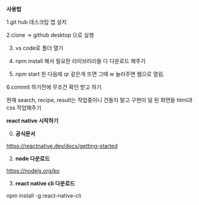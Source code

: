 **사용법**

1.git hub 데스크탑 앱 설치

2.clone -> github desktop 으로 실행

3. vs code로 폴더 열기

4. npm install 해서 필요한 라이브러리들 다 다운로드 해주기
  
5. npm start 한 다음에 qr 같은게 뜨면 그때 w 눌러주면 웹으로 열림.

6.commit 하기전에 무조건 확인 받고 하기


현재 search, recipe, result는 작업중이니 건들지 말고 구현이 덜 된 화면들 html과 css 작업해주기


**react native 시작하기**

0. **공식문서**

https://reactnative.dev/docs/getting-started


2. **node 다운로드**

https://nodejs.org/ko

3. **react native cli 다운로드**

npm install -g react-native-cli
